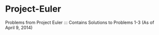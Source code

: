 Project-Euler
=============

Problems from Project Euler :::
Contains Solutions to Problems 1-3 (As of April 9, 2014)

